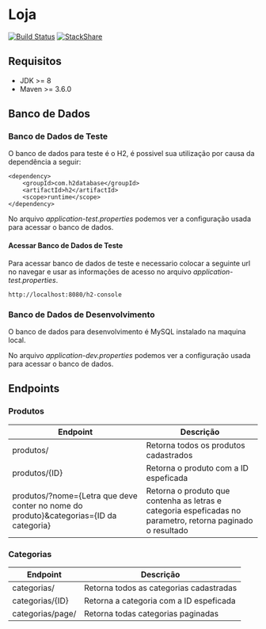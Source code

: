 # Loja

[![Build Status](https://travis-ci.org/wferreiracosta/loja-wferreiracosta-backend.svg?branch=master)](https://travis-ci.org/wferreiracosta/loja-wferreiracosta-backend) [![StackShare](http://img.shields.io/badge/tech-stack-0690fa.svg?style=flat)](https://stackshare.io/wferreiracosta/loja-wferreiracosta-backend)

## Requisitos

* JDK >= 8
* Maven >= 3.6.0

## Banco de Dados

### Banco de Dados de Teste

O banco de dados para teste é o H2, é possivel sua utilização por causa da dependência a seguir:

    <dependency>
        <groupId>com.h2database</groupId>
        <artifactId>h2</artifactId>
        <scope>runtime</scope>
    </dependency>

No arquivo *application-test.properties* podemos ver a configuração usada para acessar o banco de dados.

#### Acessar Banco de Dados de Teste

Para acessar banco de dados de teste e necessario colocar a seguinte url no navegar e usar as informações de acesso no arquivo *application-test.properties*.

    http://localhost:8080/h2-console

### Banco de Dados de Desenvolvimento

O banco de dados para desenvolvimento é MySQL instalado na maquina local.

No arquivo *application-dev.properties* podemos ver a configuração usada para acessar o banco de dados.

## Endpoints

### Produtos

Endpoint  | Descrição
--------- | ------
produtos/ | Retorna todos os produtos cadastrados
produtos/{ID} | Retorna o produto com a ID espeficada
produtos/?nome={Letra que deve conter no nome do produto}&categorias={ID da categoria} | Retorna o produto que contenha as letras e categoria espeficadas no parametro, retorna paginado o resultado

### Categorias

Endpoint  | Descrição
--------- | ------
categorias/ | Retorna todos as categorias cadastradas
categorias/{ID} | Retorna a categoria com a ID espeficada
categorias/page/ | Retorna todas categorias paginadas